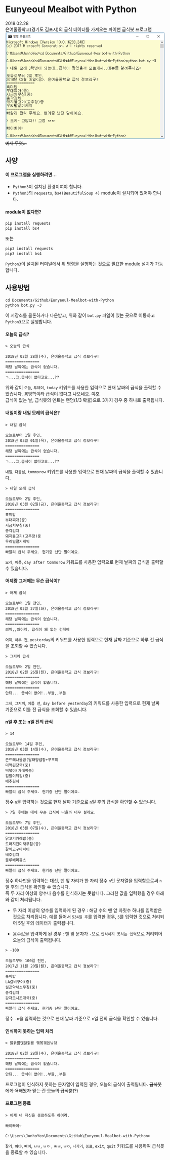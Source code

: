 # Eunyeoul Mealbot with Python
2018.02.28<br>
은여울중학교(경기도 김포시)의 급식 데이터를 가져오는 파이썬 급식봇 프로그램<br>
![usage](images/usage.png)<br>
~~예제 무엇...~~

## 사양
#### 이 프로그램을 실행하려면...

- `Python3`이 설치된 환경이여야 합니다.
- `Python3`의 `requests`, `bs4(BeautifulSoup 4)` module이 설치되어 있어야 합니다.

#### module이 없다면?
```
pip install requests
pip install bs4
```
또는
```
pip3 install requests
pip3 install bs4
```
`Python3`이 설치된 터미널에서 위 명령을 실행하는 것으로 필요한 module 설치가 가능합니다.

## 사용방법
```
cd Documents/Github/Eunyeoul-Mealbot-with-Python
python bot.py -3
```
이 저장소를 클론하거나 다운받고, 위와 같이 `bot.py` 파일이 있는 곳으로 이동하고 `Python3`으로 실행합니다.

#### 오늘의 급식?
```
> 오늘의 급식

2018년 02월 28일(수), 은여울중학교 급식 정보라구!
===============
해당 날짜에는 급식이 없습니다.
===============
ㄱ...그,급식이 없다고요...??
```
위와 같이 `오늘`, `투데이`, `today` 키워드를 사용한 입력으로 현재 날짜의 급식을 출력할 수 있습니다. ~~봄방학이라 급식이 없다고 나오네요. 야호~~<br>
급식이 없는 날, 급식봇의 멘트는 랜덤(1/3 확률)으로 3가지 경우 중 하나로 출력됩니다.

#### 내일이랑 내일 모레의 급식은?
```
> 내일 급식

오늘로부터 1일 후인,
2018년 03월 01일(목), 은여울중학교 급식 정보라구!
===============
해당 날짜에는 급식이 없습니다.
===============
ㄱ...그,급식이 없다고요...??
```
`내일`, `다음날`, `tommorow` 키워드를 사용한 입력으로 현재 날짜의 급식을 출력할 수 있습니다.
```
> 내일 모레 급식

오늘로부터 2일 후인,
2018년 03월 02일(금), 은여울중학교 급식 정보라구!
===============
흑미밥
부대찌개(중)
시금치무침(중)
총각김치
돼지불고기(고추장)중
우리밀딸기케익
===============
빠알리 급식 주세요. 현기증 난단 말이예요.
```
`모레`, `이틀`, `day after tommorow` 키워드를 사용한 입력으로 현재 날짜의 급식을 출력할 수 있습니다.

#### 어제랑 그저께는 무슨 급식이?
```
> 어제 급식

오늘로부터 1일 전인,
2018년 02월 27일(화), 은여울중학교 급식 정보라구!
===============
해당 날짜에는 급식이 없습니다.
===============
씌익,,씌이익, 급식이 왜 없는 건데에
```
`어제`, `하루 전`, `yesterday`의 키워드를 사용한 입력으로 현재 날짜 기준으로 하루 전 급식을 조회할 수 있습니다.
```
> 그저께 급식

오늘로부터 2일 전인,
2018년 02월 26일(월), 은여울중학교 급식 정보라구!
===============
해당 날짜에는 급식이 없습니다.
===============
안돼... 급식이 없어!..부들,,부들
```
`그제`, `그저께`, `이틀 전`, `day before yesterday`의 키워드를 사용한 입력으로 현재 날짜 기준으로 이틀 전 급식을 조회할 수 있습니다.

#### n일 후 또는 n일 전의 급식
```
> 14

오늘로부터 14일 후인,
2018년 03월 14일(수), 은여울중학교 급식 정보라구!
===============
곤드레나물밥(달래양념장+무조미
미역된장국(중)
떡볶이(가래떡중)
김말이튀김(중)
배추김치
===============
빠알리 급식 주세요. 현기증 난단 말이예요.
```
정수 `n`을 입력하는 것으로 현재 날짜 기준으로 `n`일 후의 급식을 확인할 수 있습니다.
```
> 7일 후에는 대체 무슨 급식이 나올까 너무 설레요.

오늘로부터 7일 후인,
2018년 03월 07일(수), 은여울중학교 급식 정보라구!
===============
닭고기카레밥(중)
도라지진미채무침(중)
갈릭고구마파이
배추김치
블루베리쥬스
===============
빠알리 급식 주세요. 현기증 난단 말이예요.
```
정수 하나만을 입력하는 대신, 맨 앞 자리가 한 자리 정수 `n`인 문자열을 입력함으로써 `n`일 후의 급식을 확인할 수 있습니다.<br>
즉 두 자리 이상의 양수나 음수를 인식하지는 못합니다. 그러한 값을 입력했을 경우 아래와 같이 처리됩니다.

- 두 자리 이상의 양수를 입력하게 된 경우 : 해당 수의 맨 앞 자릿수 하나를 입력받은 것으로 처리됩니다. 예를 들어서 `534일 후`를 입력한 경우, `5`를 입력한 것으로 처리되어 5일 후의 데이터가 출력됩니다.

- 음수값을 입력하게 된 경우 : 맨 앞 문자가 `-`으로 `인식하지 못하는 입력`으로 처리되어 오늘의 급식이 출력됩니다.


```
> -100

오늘로부터 100일 전인,
2017년 11월 20일(월), 은여울중학교 급식 정보라구!
===============
흑미밥
LA갈비구이(중)
실곤약채소무침(중)
총각김치
감자모시조개국(중)
===============
빠알리 급식 주세요. 현기증 난단 말이예요.
```
정수 `-n`을 입력하는 것으로 현재 날짜 기준으로 `n`일 전의 급식을 확인할 수 있습니다.

#### 인식하지 못하는 입력 처리
```
> 앓묽맖댅잖짉를 햌봌겤씁닠닼

2018년 02월 28일(수), 은여울중학교 급식 정보라구!
===============
해당 날짜에는 급식이 없습니다.
===============
안돼... 급식이 없어!..부들,,부들
```
프로그램이 인식하지 못하는 문자열이 입력된 경우, 오늘의 급식이 출력됩니다. ~~급식봇에게 욕해봤자 얻는 건 오늘의 급식뿐(?)~~

#### 프로그램 종료
```
> 이제 너 자신을 종료하도록 하여라.

빠이빠이~

C:\Users\JunhoYeo\Documents\GitHub\Eunyeoul-Mealbot-with-Python>
```
`잘가`, `뱌뱌`, `빠이`, `ㅂㅂ`, `ㅂㅇ` , `ㅃㅃ`, `ㅃㅇ`, `나가기`, `종료`, `exit`, `quit` 키워드를 사용하여 급식봇을 종료할 수 있습니다.
